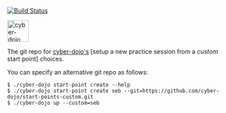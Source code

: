 [![Build Status](https://travis-ci.org/cyber-dojo/start-points-custom.svg?branch=master)](https://travis-ci.org/cyber-dojo/start-points-custom)

<img src="https://raw.githubusercontent.com/cyber-dojo/web/master/public/images/home_page_logo.png" alt="cyber-dojo yin/yang logo" width="50px" height="50px"/>

The git repo for [cyber-dojo's](https://github.com/cyber-dojo/web)
[setup a new practice session from a <em>custom</em> start point] choices.

You can specify an alternative git repo as follows:

```
$ ./cyber-dojo start-point create --help
$ ./cyber-dojo start-point create seb --git=https://github.com/cyber-dojo/start-points-custom.git
$ ./cyber-dojo up --custom=seb
```

